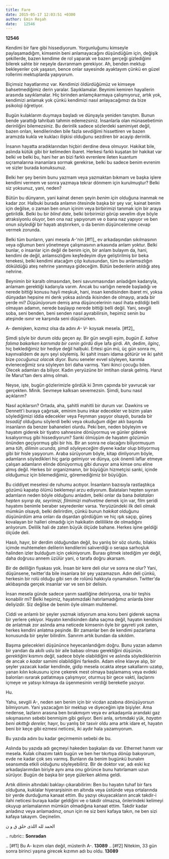 ```yaml
---
title: Fare
date: 2015-05-17 12:03:51 +0300
author: Emin Reşah
date:   12546
---
```


**12546** 

Kendimi bir fare gibi hissediyorum. Yorgunluğumu kimseyle
paylaşamadığım, kimsenin beni anlamayacağını düşündüğüm için, değişik
şekillerde, bazen kendime de rol yaparak ve bazen gerçeği gizlediğimi
bilerek sahte bir neşeyle davranmam gerekiyor. Ah, benden mektup
bekleyenler çok yaşasın, bence onlar sayesinde ayaktayım çünkü en
güzel rollerimi mektuplarda yapıyorum.

Biçimsiz hayatlarımız var. Kendimizi öldürdüğümüz ve kimseye
bahsetmediğimiz derin yaralar. Sayıklamalar. Beynimi kemiren
hayallerin arasında sayıklamalar. Hiç birinden anlamçıkarmaya
çalışmıyoruz, artık yok, kendimizi anlamak yok çünkü kendimizi nasıl
anlayacağımızı da bize psikoloji öğretiyor.

Bugün kulaklarım duymaya başladı ve dünyayla yeniden tanıştım. Bunun
bende yarattığı tahribatı tahmin edemezsiniz. İnsanlarla olan
münasebetimin derinliğini bilemezsiniz. Bu derinlik sadece sözlerdeki
samimiyet değil, bazen onları, kendilerinden bile fazla sevdiğimi
hissettiren ve bazen aramızda kukla ve kuklacı ilişkisi olduğunu
sezdiren bir acayip derinlik.

İnsanın hayatta aradıklarından hiçbiri derdine deva olmuyor. Hakikat
bile, aslında kütük gibi bir kelimeden ibaret. Herkesi farklı kuşatan
bir hakikat var belki ve belki bu, hani her an bizi farklı evrenlere
ileten kuantum sıçramalarına inananlara sormak gerekirse, belki bu
sadece benim evrenim ve sizler burada konuksunuz.

Belki her şey benim bunu yazmam veya yazmaktan bıkmam ve başka işlere
kendimi vermem ve sonra yazmaya tekrar dönmem için kurulmuştur? Belki
siz yoksunuz, yani, neden?

Bütün bu dünyanın, yani kainat denen şeyin *benim için* olduğuna
inanmak ne kadar zor. Halbuki burada anlamın ötesinde başka bir şey
var, kainat benim için değilse, o zaman ben onun içinim veya
birbirimizi tanımak için bir araya getirildik. Belki bu bir *blind
date*, belki birbirimizi görüp sevelim diye böyle atraksiyonlu oluyor,
ben ona naz yapıyorum ve o bana naz yapıyor ve ben onun *söylediği*
bir hayatı atıştırırken, o da benim düşüncelerime cevap vermek
zorunda.

Belki tüm bunların, yani mesela A-'nin [#f1]_ ev arkadaşından sıkılmasının
veya oğlumun beni yönetmeye çalışmasının arkasında anlam yoktur. Belki
bunlar, o insanlar için değil de benim için, bir anlam bulayım da,
hani, kendimi de değil, anlamsızlığımı keşfedeyim diye geliştirilmiş
bir beka tenekesi, belki kendimi atacağım çöp kutusundan, tüm bu
anlamsızlığın döküldüğü ateş nehrine yanmaya gideceğim. Bütün
bedenlerin atıldığı ateş nehrine.


Beynimin bir karaltı olmasından, beni savunmasından anladığım
kadarıyla, anlamam gerektiği kadarıyla varım. Ancak bu varlığın nerede
başladığı ve nerede bittiği konusu hayli meşkuk, hani, insan
kendisinden ibaret mi, yoksa dünyadan hepsine mi denk yoksa aslında
ikisinden de olmayıp, arada bir yerde mi? *Düşünüyorum* demiş ama
düşüncelerinin nasıl ihata edildiği belli olmayan adamın, nerede
başlayıp nerede bittiği belli değil. Yani, sevgili soba, seni benden,
beni senden nasıl ayırabilirsin, hepimiz senin bu ateşinde ısınır ve
karşında seni düşünürken.

A- demişken, kızımız olsa da adını *A- V-* koysak mesela. [#f2]_

Şimdi şöyle bir durum oldu geçen ay. Bir gün sevgili eşim, *bugün E.
kahve falıma bakarken karnımda bir cenin gördü* diye lafa girdi. *Ah*,
dedim, *ilginç*, hiç beklediğimiz bir hediye değil halbuki. Ertesi gün
mü, üç gün sonra mı, kayınvalidem de aynı şeyi söylemiş. İki şahit
insanı idama götürür ve iki şahit bize *çocuğunuz olacak* diyor. Bunu
seneler evvel söyleyen, karımla evleneceğimiz sıra söyleyen biri daha
varmış. Yani ikinci çocuğu bilen. Ölecek adamları da biliyor. Kadın
yeryüzüne bir imtihan olarak gelmiş. Harut ile Marut'tan ders almış
olmalı.

Neyse, işte, bugün gözlerimizle gördük ki 3mm çapında bir yavrucak var
gerçekten. Minik. Sevmeye kalksan sevemezsin. Şimdi, bunu nasıl
açıklarım?

Nasıl açıklarsın? Ortada, aha, şahitli mahitli bir durum var. Dawkins ve
Dennett'i buraya çağırsak, eminim bunu inkar edecekler ve bizim yalan
söylediğimizi iddia edecekler veya Feynman yaşıyor olsaydı, burada bir
*tesadüf* olduğunu söylerdi belki veya okuduğum diğer aklı başında
insanların da benzer bahaneleri olurdu. Peki ben, neden böyleyim ve
hayatım giderek bir tiyatro sahnesine dönüyormuş ve günler giderek
kısalıyormuş gibi hissediyorum? Sanki ölmüşüm de hayatım gözümün önünden
geçiyormuş gibi bir his. Bir an sonra ne olacağını biliyormuşum ama
*tüh, dilimin ucunda, şimdi söyleyeceğim* diyene kadar olup bitiyormuş
gibi bir hisle yaşıyorum. Araba sürüyorum böyle, kitap dinliyorum böyle,
adamların söyledikleri hiç garip gelmiyor ve dünya, çok önemli laflar
etmeye çalışan adamların elinde dönüyormuş gibi duruyor ama kimse onu
eline almış değil. Herkes bir organizmanın, bir büyüğün hizmetçisi
sanki, içinde olduğumuz için bilemediğimiz, göremediğimiz bir büyüğün.

Bu ciddiyet meselesi de ruhumu acıtıyor. İnsanların bazısıyla
rastlaştıkça gözümü kapatıp ölümü beklemeyi arzu ediyorum. Balataları
hepten sıyıran adamların neden böyle olduğunu anladım, belki onlar da
bana *balataları hepten sıyırıp da, seyrimizi, filmimizi mahvetme* demek
için var, film şeridi hayatımı benimle beraber seyredenler varsa.
Yeryüzündeki ilk deli olmak mümkün olsaydı, belki delirirdim, çünkü
bunun *hakikat* olduğunu düşünürdüm ama onları da dışardan gördüğüm ve
hiç ışık saçıp, güneş kovalayan bir halleri olmadığı için hakikatin
delililikte de olmadığını anlıyorum. Delilik hali de zaten büyük ölçüde
bahane. Herkes işine geldiği ölçüde deli.

Hasılı, hayır, bir derdim olduğundan değil, bu yanlış bir söz olurdu,
bilakis içimde muhtemelen delilerin kendilerini salıverdiği o serapa
sarhoşluk halinden izler bulduğum için çekiniyorum. Burası gitmek
istediğim yer değil, daha doğrusu annem üzülür yani, o tarafa doğru
akarsam.

Bir de deliliğin fiyakası yok. İnsan bir kere deli olur ve sonra ne
olur? Yani, düşünsene, twitter'da bile insanlara bir şey yazamazsın.
Adın deli çünkü, herkesin bir rolü olduğu gibi sen de rolünü hakkıyla
oynamalısın. Twitter'da aklıbaşında gerçek insanlar var ve sen bir
delisin.

İnsan mesela günde sadece yarım saatliğine deliriyorsa, ona bir teşhis
konabilir mi? Belki hepimiz, hayatımızdaki hatırlamadığımız anlarda
birer deliyizdir. Siz değilse de benim öyle olmam muhtemel.

Ciddi ve anlamlı bir şeyler yazmak istiyorum ama konu beni giderek saçma
bir yerlere çekiyor. Hayatın kendisinden daha saçma değil, hayatın
kendisini de anlatmak zor aslında ama neticede kimsenin öyle bir gayreti
yok zaten, herkes kendini anlatma peşinde. Bir zamanlar ben de kendimi
pazarlama konusunda bir şeyler bilirdim. Sanırım artık bundan da
sıkıldım.

Başıma gelecekleri düşününce heyecanlandığım doğru. Bunu yazan adamın
bir yandan da akıllı uslu bir aile babası olması gerektiğini düşünün.
*gerektiğini* kısmını değil, sadece böyle olabildiğini ve aslında
söylediklerinin de ancak *o kadar* samimi olabildiğini farkedin. Adam
eline klavye alıp, bir şeyler yazacak kadar kendinde, gidip mesela
ocakta ateşe sakallarını uzatıp, yanan kılın kokusunu içine çekerek mest
olmaya başlamamış veya evdeki balonları ısırarak patlatmaya çalışmıyor,
oturmuş bir gece vakti, ilaçlarını içmeye ve yatsıyı kılmaya da
üşenmesinin verdiği bereketle yazıyor.

Hu.

Yahu, sevgili A-, neden sen benim için bir vicdan azabına
dönüşüyorsun bilmiyorum. Yani yazacağım bir mektup ve diyeceğim işte
bişiyler. Ama nedense, lazların arasına ben bırakmışım veya ev
arkadaşınla arandaki gaz sıkışmasının sebebi benmişim gibi
geliyor. Beni anla, sırtımdaki yük, *hayatın beni akıttığı dereler,*
hayır, bu yanlış bir tasvir oldu ama artık idare et, hayatın beni bir
keçe gibi ezmesi neticesi, iki aydır hala yazamıyorum.

Bu yazıda adını bu kadar geçirmemin sebebi de bu.

Aslında bu yazıda adı geçmeyi hakeden başkaları da var. Ethernet hanım
var mesela. Kulak cihazımı taktı bugün ve ben her tıkırtıya dönüp
bakıyorum, evde ne kadar çok ses varmış. Bunların da benim bugünkü
bunalım seansımda etkili olduğunu söyleyebiliriz. Bir de doktor var,
adı eski kız arkadaşlarımdan biriyle aynı ama onu görünce bunu
hatırlamam uzun sürüyor. Bugün de başka bir şeye gülerken aklıma
geldi.

Artık dilimin altındaki baklayı çıkarabilirim: Ben bu hayatın tuhaf bir
fars olduğuna, kuklalar hiyerarşisinin en altında veya üstünde veya
ortalarında bir yerde durduğuma kanaat ettim. Bu yazıyı okuyacakların
ancak takdir-i ilahi neticesi buraya kadar geldiğini ve o takdir
olmazsa, önlerindeki kelimeyi okuyup anlamalarının mümkün olmadığına
kanaat ettim. Takdir kadar anladınız veya anlamadınız, onun için ne siz
beni kafaya takın, ne ben sizi kafaya takayım. Geçinelim.

الحمد لله اللذی خلق ق و ن

.. rubric:: **Sonradan**

.. [#f1] Bu A- kızım olan değil, müsterih A-. **13089**
.. [#f2] Nitekim, 33 gün sonra birinci yaşına girecek kızımın adı bu
         oldu. **13089**
